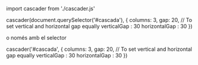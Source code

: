 import cascader from './cascader.js'

cascader(document.querySelector('#cascada'), {
    columns: 3,
    gap: 20, // To set vertical and horizontal gap equally
    verticalGap : 30
    horizontalGap : 30
})

o només amb el selector

cascader('#cascada', {
    columns: 3,
    gap: 20, // To set vertical and horizontal gap equally
    verticalGap : 30
    horizontalGap : 30
})